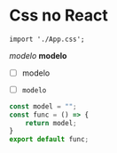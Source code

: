 # Css no React


`import './App.css';`


*modelo*
**modelo**
- [ ] modelo
- [ ] `modelo`



```js
const model = "";
const func = () => {
    return model;
}
export default func;

```
